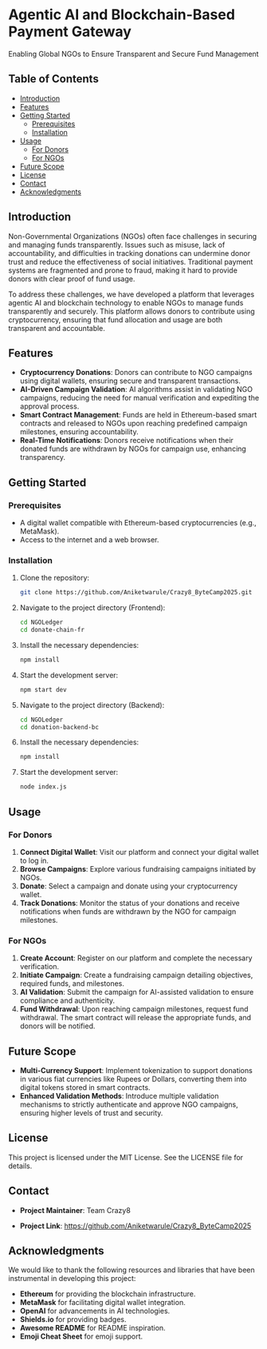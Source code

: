 # Agentic AI and Blockchain-Based Payment Gateway

Enabling Global NGOs to Ensure Transparent and Secure Fund Management

## Table of Contents

- [Introduction](#introduction)
- [Features](#features)
- [Getting Started](#getting-started)
  - [Prerequisites](#prerequisites)
  - [Installation](#installation)
- [Usage](#usage)
  - [For Donors](#for-donors)
  - [For NGOs](#for-ngos)
- [Future Scope](#future-scope)
- [License](#license)
- [Contact](#contact)
- [Acknowledgments](#acknowledgments)

## Introduction

Non-Governmental Organizations (NGOs) often face challenges in securing and managing funds transparently. Issues such as misuse, lack of accountability, and difficulties in tracking donations can undermine donor trust and reduce the effectiveness of social initiatives. Traditional payment systems are fragmented and prone to fraud, making it hard to provide donors with clear proof of fund usage.

To address these challenges, we have developed a platform that leverages agentic AI and blockchain technology to enable NGOs to manage funds transparently and securely. This platform allows donors to contribute using cryptocurrency, ensuring that fund allocation and usage are both transparent and accountable.

## Features

- **Cryptocurrency Donations**: Donors can contribute to NGO campaigns using digital wallets, ensuring secure and transparent transactions.
- **AI-Driven Campaign Validation**: AI algorithms assist in validating NGO campaigns, reducing the need for manual verification and expediting the approval process.
- **Smart Contract Management**: Funds are held in Ethereum-based smart contracts and released to NGOs upon reaching predefined campaign milestones, ensuring accountability.
- **Real-Time Notifications**: Donors receive notifications when their donated funds are withdrawn by NGOs for campaign use, enhancing transparency.

## Getting Started

### Prerequisites

- A digital wallet compatible with Ethereum-based cryptocurrencies (e.g., MetaMask).
- Access to the internet and a web browser.

### Installation

1. Clone the repository:
   ```bash
   git clone https://github.com/Aniketwarule/Crazy8_ByteCamp2025.git
   ```
2. Navigate to the project directory (Frontend):
   ```bash
   cd NGOLedger
   cd donate-chain-fr
   ```
3. Install the necessary dependencies:
   ```bash
   npm install
   ```
4. Start the development server:
   ```bash
   npm start dev
   ```
5. Navigate to the project directory (Backend):
   ```bash
   cd NGOLedger
   cd donation-backend-bc
   ```
6. Install the necessary dependencies:
   ```bash
   npm install
   ```
7. Start the development server:
   ```bash
   node index.js
   ```

## Usage

### For Donors

1. **Connect Digital Wallet**: Visit our platform and connect your digital wallet to log in.
2. **Browse Campaigns**: Explore various fundraising campaigns initiated by NGOs.
3. **Donate**: Select a campaign and donate using your cryptocurrency wallet.
4. **Track Donations**: Monitor the status of your donations and receive notifications when funds are withdrawn by the NGO for campaign milestones.

### For NGOs

1. **Create Account**: Register on our platform and complete the necessary verification.
2. **Initiate Campaign**: Create a fundraising campaign detailing objectives, required funds, and milestones.
3. **AI Validation**: Submit the campaign for AI-assisted validation to ensure compliance and authenticity.
4. **Fund Withdrawal**: Upon reaching campaign milestones, request fund withdrawal. The smart contract will release the appropriate funds, and donors will be notified.

## Future Scope

- **Multi-Currency Support**: Implement tokenization to support donations in various fiat currencies like Rupees or Dollars, converting them into digital tokens stored in smart contracts.
- **Enhanced Validation Methods**: Introduce multiple validation mechanisms to strictly authenticate and approve NGO campaigns, ensuring higher levels of trust and security.

## License

This project is licensed under the MIT License. See the LICENSE file for details.

## Contact

- **Project Maintainer**: Team Crazy8

- **Project Link**: https://github.com/Aniketwarule/Crazy8_ByteCamp2025

## Acknowledgments

We would like to thank the following resources and libraries that have been instrumental in developing this project:

- **Ethereum** for providing the blockchain infrastructure.
- **MetaMask** for facilitating digital wallet integration.
- **OpenAI** for advancements in AI technologies.
- **Shields.io** for providing badges.
- **Awesome README** for README inspiration.
- **Emoji Cheat Sheet** for emoji support.

